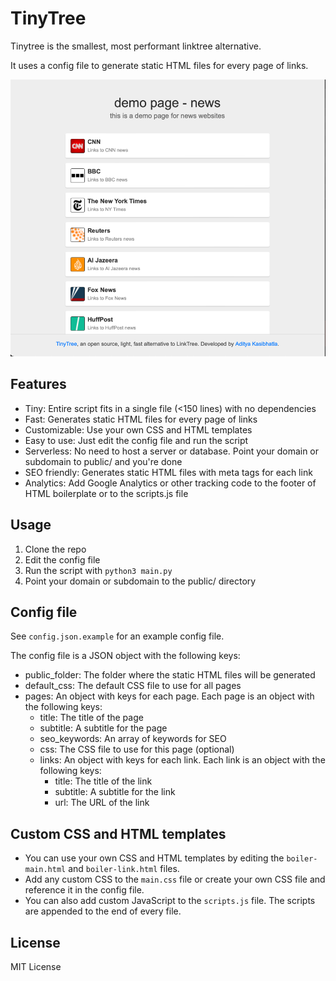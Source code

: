 # TinyTree
Tinytree is the smallest, most performant linktree alternative.

It uses a config file to generate static HTML files for every page of links.

![Demo Image](images/demo1.png)

## Features
- Tiny: Entire script fits in a single file (<150 lines) with no dependencies
- Fast: Generates static HTML files for every page of links
- Customizable: Use your own CSS and HTML templates
- Easy to use: Just edit the config file and run the script
- Serverless: No need to host a server or database. Point your domain or subdomain to public/ and you're done
- SEO friendly: Generates static HTML files with meta tags for each link
- Analytics: Add Google Analytics or other tracking code to the footer of HTML boilerplate or to the scripts.js file

## Usage
1. Clone the repo
2. Edit the config file
3. Run the script with `python3 main.py`
4. Point your domain or subdomain to the public/ directory

## Config file
See `config.json.example` for an example config file.

The config file is a JSON object with the following keys:
- public_folder: The folder where the static HTML files will be generated
- default_css: The default CSS file to use for all pages
- pages: An object with keys for each page. Each page is an object with the following keys:
  - title: The title of the page
  - subtitle: A subtitle for the page
  - seo_keywords: An array of keywords for SEO
  - css: The CSS file to use for this page (optional)
  - links: An object with keys for each link. Each link is an object with the following keys:
    - title: The title of the link
    - subtitle: A subtitle for the link
    - url: The URL of the link

## Custom CSS and HTML templates
- You can use your own CSS and HTML templates by editing the `boiler-main.html` and `boiler-link.html` files.
- Add any custom CSS to the `main.css` file or create your own CSS file and reference it in the config file.
- You can also add custom JavaScript to the `scripts.js` file. The scripts are appended to the end of every file.

## License
MIT License
